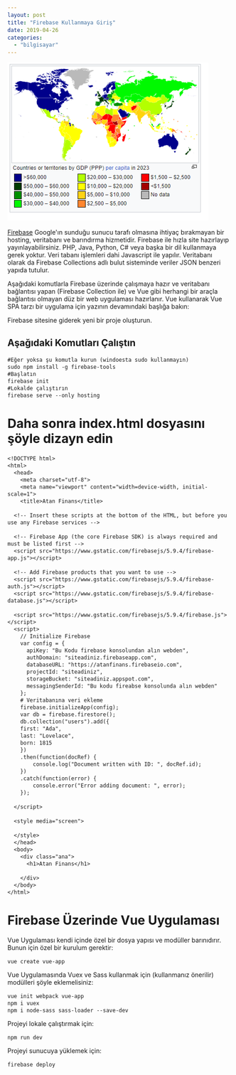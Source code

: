 ```yaml
---
layout: post
title: "Firebase Kullanmaya Giriş"
date: 2019-04-26
categories: 
  - "bilgisayar"
---
```


![](/images/image.png)

[Firebase](https://firebase.google.com/) Google'ın sunduğu sunucu tarafı olmasına ihtiyaç bırakmayan bir hosting, veritabanı ve barındırma hizmetidir. Firebase ile hızla site hazırlayıp yayınlayabilirsiniz. PHP, Java, Python, C# veya başka bir dil kullanmaya gerek yoktur. Veri tabanı işlemleri dahi Javascript ile yapılır. Veritabanı olarak da Firebase Collections adlı bulut sisteminde veriler JSON benzeri yapıda tutulur.

Aşağıdaki komutlarla Firebase üzerinde çalışmaya hazır ve veritabanı bağlantısı yapan (Firebase Collection ile) ve Vue gibi herhangi bir araçla bağlantısı olmayan düz bir web uygulaması hazırlanır. Vue kullanarak Vue SPA tarzı bir uygulama için yazının devamındaki başlığa bakın:

Firebase sitesine giderek yeni bir proje oluşturun.

## Aşağıdaki Komutları Çalıştın

```
#Eğer yoksa şu komutla kurun (windoesta sudo kullanmayın)
sudo npm install -g firebase-tools
#Başlatın
firebase init
#Lokalde çalıştırın
firebase serve --only hosting

```

# Daha sonra index.html dosyasını şöyle dizayn edin

```
<!DOCTYPE html>
<html>
  <head>
    <meta charset="utf-8">
    <meta name="viewport" content="width=device-width, initial-scale=1">
    <title>Atan Finans</title>

  <!-- Insert these scripts at the bottom of the HTML, but before you use any Firebase services -->

  <!-- Firebase App (the core Firebase SDK) is always required and must be listed first -->
  <script src="https://www.gstatic.com/firebasejs/5.9.4/firebase-app.js"></script>

  <!-- Add Firebase products that you want to use -->
  <script src="https://www.gstatic.com/firebasejs/5.9.4/firebase-auth.js"></script>
  <script src="https://www.gstatic.com/firebasejs/5.9.4/firebase-database.js"></script>

  <script src="https://www.gstatic.com/firebasejs/5.9.4/firebase.js"></script>
  <script>
    // Initialize Firebase
    var config = {
      apiKey: "Bu Kodu firebase konsolundan alın webden",
      authDomain: "siteadiniz.firebaseapp.com",
      databaseURL: "https://atanfinans.firebaseio.com",
      projectId: "siteadiniz",
      storageBucket: "siteadiniz.appspot.com",
      messagingSenderId: "Bu kodu fireabse konsolunda alın webden"
    };
    # Veritabanına veri ekleme
    firebase.initializeApp(config);
    var db = firebase.firestore();
    db.collection("users").add({
    first: "Ada",
    last: "Lovelace",
    born: 1815
    })
    .then(function(docRef) {
        console.log("Document written with ID: ", docRef.id);
    })
    .catch(function(error) {
        console.error("Error adding document: ", error);
    });

  </script>

  <style media="screen">

  </style>
  </head>
  <body>
    <div class="ana">
      <h1>Atan Finans</h1>

    </div>
  </body>
</html>

```

# Firebase Üzerinde Vue Uygulaması

Vue Uygulaması kendi içinde özel bir dosya yapısı ve modüller barınıdırır. Bunun için özel bir kurulum gerektir:

```
vue create vue-app

```

Vue Uygulamasında Vuex ve Sass kullanmak için (kullanmanız önerilir) modülleri şöyle eklemelisiniz:

```
vue init webpack vue-app
npm i vuex
npm i node-sass sass-loader --save-dev

```

Projeyi lokale çalıştırmak için:

```
npm run dev

```

Projeyi sunucuya yüklemek için:

```
firebase deploy

```
